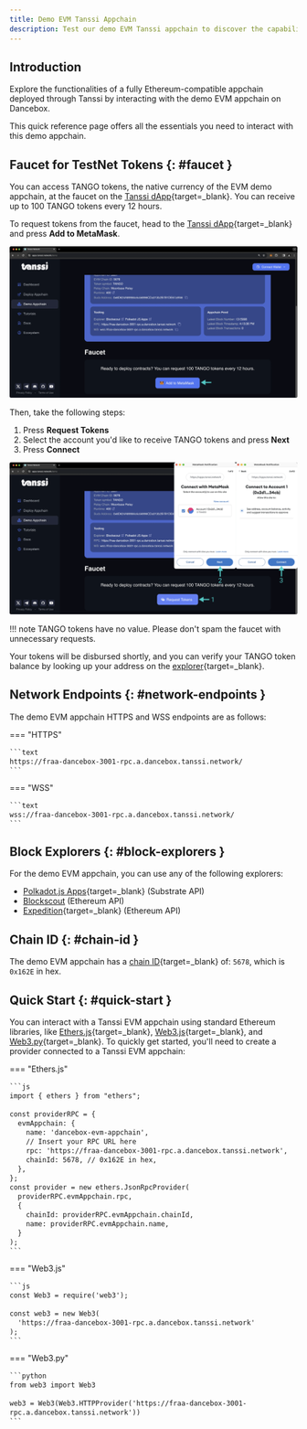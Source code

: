 ```yaml
---
title: Demo EVM Tanssi Appchain
description: Test our demo EVM Tanssi appchain to discover the capabilities of a fully Ethereum-compatible appchain deployed through Tanssi in just a few minutes.
---
```


## Introduction

Explore the functionalities of a fully Ethereum-compatible appchain deployed through Tanssi by interacting with the demo EVM appchain on Dancebox.

This quick reference page offers all the essentials you need to interact with this demo appchain.

## Faucet for TestNet Tokens {: #faucet }

You can access TANGO tokens, the native currency of the EVM demo appchain, at the faucet on the [Tanssi dApp](https://apps.tanssi.network/demo){target=\_blank}. You can receive up to 100 TANGO tokens every 12 hours.

To request tokens from the faucet, head to the [Tanssi dApp](https://apps.tanssi.network/demo){target=\_blank} and press **Add to MetaMask**.

![Add to MetaMask](/images/builders/network/networks/dancebox/demo/demo-1.webp)

Then, take the following steps:

1. Press **Request Tokens**
2. Select the account you'd like to receive TANGO tokens and press **Next**
3. Press **Connect**

![Request tokens](/images/builders/network/networks/dancebox/demo/demo-2.webp)

!!! note
    TANGO tokens have no value. Please don't spam the faucet with unnecessary requests.

Your tokens will be disbursed shortly, and you can verify your TANGO token balance by looking up your address on the [explorer](https://fra-dancebox-3001-bs.a.dancebox.tanssi.network/){target=\_blank}.

## Network Endpoints {: #network-endpoints }

The demo EVM appchain HTTPS and WSS endpoints are as follows:

=== "HTTPS"

    ```text
    https://fraa-dancebox-3001-rpc.a.dancebox.tanssi.network/
    ```

=== "WSS"

    ```text
    wss://fraa-dancebox-3001-rpc.a.dancebox.tanssi.network/
    ```

## Block Explorers {: #block-explorers }

For the demo EVM appchain, you can use any of the following explorers:

- [Polkadot.js Apps](https://polkadot.js.org/apps/?rpc=wss://fraa-dancebox-3001-rpc.a.dancebox.tanssi.network#/explorer){target=\_blank} (Substrate API)
- [Blockscout](https://fra-dancebox-3001-bs.a.dancebox.tanssi.network/) (Ethereum API)
- [Expedition](https://tanssi-evmexplorer.netlify.app/){target=\_blank} (Ethereum API)

## Chain ID {: #chain-id }

The demo EVM appchain has a [chain ID](https://chainlist.org/chain/5678){target=\_blank} of: `5678`, which is `0x162E` in hex.

## Quick Start {: #quick-start }

You can interact with a Tanssi EVM appchain using standard Ethereum libraries, like [Ethers.js](/dapp-developers/developer-toolkit/ethereum-api/libraries/ethersjs){target=\_blank}, [Web3.js](/dapp-developers/developer-toolkit/ethereum-api/libraries/web3js){target=\_blank}, and [Web3.py](/dapp-developers/developer-toolkit/ethereum-api/libraries/web3py){target=\_blank}. To quickly get started, you'll need to create a provider connected to a Tanssi EVM appchain:

=== "Ethers.js"

    ```js
    import { ethers } from "ethers";

    const providerRPC = {
      evmAppchain: {
        name: 'dancebox-evm-appchain',
        // Insert your RPC URL here
        rpc: 'https://fraa-dancebox-3001-rpc.a.dancebox.tanssi.network', 
        chainId: 5678, // 0x162E in hex,
      },
    };
    const provider = new ethers.JsonRpcProvider(
      providerRPC.evmAppchain.rpc, 
      {
        chainId: providerRPC.evmAppchain.chainId,
        name: providerRPC.evmAppchain.name,
      }
    );
    ```

=== "Web3.js"

    ```js
    const Web3 = require('web3');

    const web3 = new Web3(
      'https://fraa-dancebox-3001-rpc.a.dancebox.tanssi.network'
    );
    ```

=== "Web3.py"

    ```python
    from web3 import Web3

    web3 = Web3(Web3.HTTPProvider('https://fraa-dancebox-3001-rpc.a.dancebox.tanssi.network')) 
    ```
